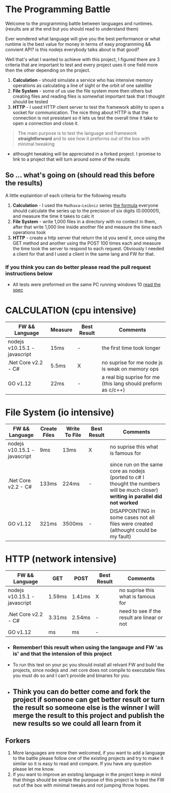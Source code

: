 # The Programming Battle
Welcome to the programming battle between languages and runtimes. (results are at the end but you should read to understand them)

Ever wondered what language will give you the best performance or what runtime is the best value for money in terms of easy programming && convient API? is this nodejs everybody talks about is that good?

Well that's what I wanted to achieve with this project, I figured there are 3 criteria that are important to test and every project uses it one field more then the other depending on the project.

1. **Calculation** - should simulate a service who has intensive memory operations as calculating a line of sight or the orbit of one satellite
2. **File System** - some of us use the file system more then others but creating files and reading files is somewhat important task that I thought should be tested
3. **HTTP** - I used HTTP client server to test the framework ability to open a socket for communication. The nice thing about HTTP is that the connection is not presistant so it lets us test the overall time it take to open a connection and close it.

>The main purpose is to test the language and framework __straightforward__ and to see how it preforms out of the box with minimal tweaking
* althought tweaking will be appreciated in a forked project. I promise to link to a project that will turn around some of the results
## So ... what's going on (should read this before the results)
A little explaintion of each criteria for the following results

1. **Calculation** - I used the `Madhava–Leibniz` series [the formula](formula.jpg)
everyone should calculate the series up to the precision of six digits (0.000001),
and measure the time it takes to calc it
2. **File System** - write 1,000 files in a directory with no contect in them, after that write 1,000 line inside another file and measure the time each operations took
3. **HTTP** - create a http server that return the id you send it, once using the GET method and another using the POST 100 times each and measure the time took the server to respond to each request. Obviously I needed a client for that and I used a client in the same lang and FW for that.

### **If you think you can do better please read the pull request instructions below**
* All tests were preformed on the same PC running windows 10  [read the spec](http://spec)

# CALCULATION (cpu intensive)
|FW && Language | Measure | Best Result| Comments
|----|-|-|-|
|nodejs v10.15.1 - javascript| 15ms|-| the first time took longer
|.Net Core v2.2 - C# | 5.5ms | X | no suprise for me node js is weak on memory ops
| GO v1.12 | 22ms |-| a real big suprise for me (this lang should preform as c/c++)

# File System (io intensive)
|FW && Language | Create Files | Write To File | Best Result| Comments
|----|-|-|-|-|
|nodejs v10.15.1 - javascript| 9ms | 13ms | X | no suprise this what is famous for
|.Net Core v2.2 - C# | 133ms | 224ms |- |since run on the same core as nodejs (ported to c# I thought the numbers will be much closer) **writing in parallel did not worked**
| GO v1.12 | 321ms |3500ms|- | DISAPPOINTING in some cases not all files were created (althought could be my fault) 

# HTTP (network intensive)
|FW && Language | GET | POST | Best Result| Comments
|----|-|-|-|-|
|nodejs v10.15.1 - javascript| 1.59ms | 1.41ms | X | no suprise this what is famous for
|.Net Core v2.2 - C# | 3.31ms | 2.54ms |- | need to see if the result are linear or not
| GO v1.12 | ms |ms|- | 

* ### Remember! this result when using the langauge and FW 'as is' and that the intension of this project
* To run this test on your pc you should install all relvant FW and build the projects, since nodejs and .net core does not compile to executable files you must do so and I can't provide and binaries for you.
* ## Think you can do better come and fork the project if someone can get better result or turn the result so someone else is the winner I will merge the result to this project and publish the new results **so we could all learn from it**

## Forkers
1. More languages are more then welcomed, if you want to add a language to the battle please follow one of the existing projects and try to make it similar so it is easy to read and compare. If you have any question please let me know.
2. If you want to improve an existing language in the project keep in mind that things should be simple the purpose of this project is to test the FW out of the box with minimal tweaks and not jumping throw hopes.
